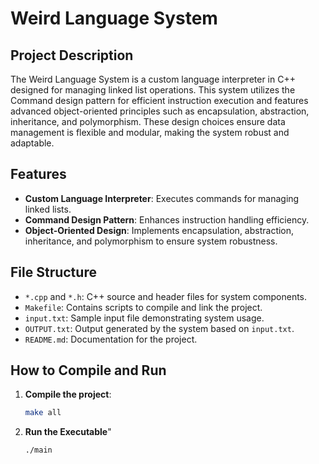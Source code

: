 # Weird Language System

## Project Description
The Weird Language System is a custom language interpreter in C++ designed for managing linked list operations. This system utilizes the Command design pattern for efficient instruction execution and features advanced object-oriented principles such as encapsulation, abstraction, inheritance, and polymorphism. These design choices ensure data management is flexible and modular, making the system robust and adaptable.

## Features
- **Custom Language Interpreter**: Executes commands for managing linked lists.
- **Command Design Pattern**: Enhances instruction handling efficiency.
- **Object-Oriented Design**: Implements encapsulation, abstraction, inheritance, and polymorphism to ensure system robustness.

## File Structure
- `*.cpp` and `*.h`: C++ source and header files for system components.
- `Makefile`: Contains scripts to compile and link the project.
- `input.txt`: Sample input file demonstrating system usage.
- `OUTPUT.txt`: Output generated by the system based on `input.txt`.
- `README.md`: Documentation for the project.

## How to Compile and Run
1. **Compile the project**:
   ```bash
   make all
2. **Run the Executable**"  
   ```bash
   ./main
